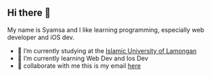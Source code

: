 ## Hi there 👋

My name is Syamsa and I like learning programming, especially web developer and iOS dev.
- 🔭 I’m currently studying at the [Islamic University of Lamongan](https://unisla.ac.id/)
- 🌱 I’m currently learning Web Dev and Ios Dev 
- 👯 collaborate with me this is my email [here](mailto:aamelek0@gmail.com)
<!--
**syamsaalhadi/syamsaalhadi** is a ✨ _special_ ✨ repository because its `README.md` (this file) appears on your GitHub profile.

Here are some ideas to get you started:

- 🔭 I’m currently working on ...
- 🌱 I’m currently learning ...
- 👯 I’m looking to collaborate on ...
- 🤔 I’m looking for help with ...
- 💬 Ask me about ...
- 📫 How to reach me: ...
- 😄 Pronouns: ...
- ⚡ Fun fact: ...
-->
